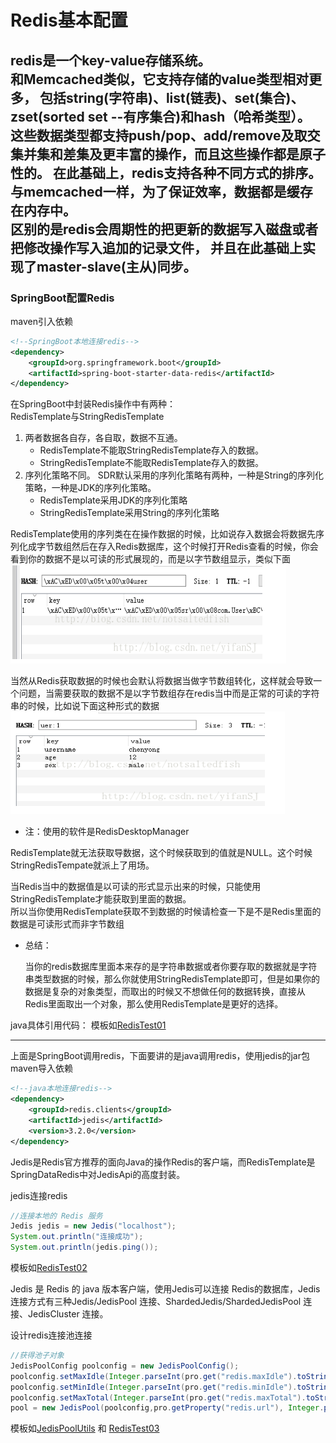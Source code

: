 # Redis基本配置

redis是一个key-value存储系统。  
和Memcached类似，它支持存储的value类型相对更多，
包括string(字符串)、list(链表)、set(集合)、zset(sorted set --有序集合)和hash（哈希类型）。  
这些数据类型都支持push/pop、add/remove及取交集并集和差集及更丰富的操作，而且这些操作都是原子性的。
在此基础上，redis支持各种不同方式的排序。  
与memcached一样，为了保证效率，数据都是缓存在内存中。  
区别的是redis会周期性的把更新的数据写入磁盘或者把修改操作写入追加的记录文件，
并且在此基础上实现了master-slave(主从)同步。
--------------------------------------
### SpringBoot配置Redis
maven引入依赖
```xml
<!--SpringBoot本地连接redis-->
<dependency>
    <groupId>org.springframework.boot</groupId>
    <artifactId>spring-boot-starter-data-redis</artifactId>
</dependency>
```
在SpringBoot中封装Redis操作中有两种：  
RedisTemplate与StringRedisTemplate

1. 两者数据各自存，各自取，数据不互通。
    - RedisTemplate不能取StringRedisTemplate存入的数据。
    - StringRedisTemplate不能取RedisTemplate存入的数据。
2. 序列化策略不同。 SDR默认采用的序列化策略有两种，一种是String的序列化策略，一种是JDK的序列化策略。
    - RedisTemplate采用JDK的序列化策略
    - StringRedisTemplate采用String的序列化策略

RedisTemplate使用的序列类在在操作数据的时候，比如说存入数据会将数据先序列化成字节数组然后在存入Redis数据库，这个时候打开Redis查看的时候，你会看到你的数据不是以可读的形式展现的，而是以字节数组显示，类似下面
![redis01.jpg](../../../../../../resources/img/redis01.jpg)

当然从Redis获取数据的时候也会默认将数据当做字节数组转化，这样就会导致一个问题，当需要获取的数据不是以字节数组存在redis当中而是正常的可读的字符串的时候，比如说下面这种形式的数据
![redis02.jpg](../../../../../../resources/img/redis02.jpg)  
- 注：使用的软件是RedisDesktopManager


RedisTemplate就无法获取导数据，这个时候获取到的值就是NULL。这个时候StringRedisTempate就派上了用场。  

当Redis当中的数据值是以可读的形式显示出来的时候，只能使用StringRedisTemplate才能获取到里面的数据。  
所以当你使用RedisTemplate获取不到数据的时候请检查一下是不是Redis里面的数据是可读形式而非字节数组

- 总结：
  
  当你的redis数据库里面本来存的是字符串数据或者你要存取的数据就是字符串类型数据的时候，那么你就使用StringRedisTemplate即可，但是如果你的数据是复杂的对象类型，而取出的时候又不想做任何的数据转换，直接从Redis里面取出一个对象，那么使用RedisTemplate是更好的选择。

java具体引用代码：
模板如[RedisTest01](RedisTest01.java)


----------------------------
上面是SpringBoot调用redis，下面要讲的是java调用redis，使用jedis的jar包
maven导入依赖
```xml
<!--java本地连接redis-->
<dependency>
    <groupId>redis.clients</groupId>
    <artifactId>jedis</artifactId>
    <version>3.2.0</version>
</dependency>
```
Jedis是Redis官方推荐的面向Java的操作Redis的客户端，而RedisTemplate是SpringDataRedis中对JedisApi的高度封装。

jedis连接redis
```java
//连接本地的 Redis 服务
Jedis jedis = new Jedis("localhost");
System.out.println("连接成功");
System.out.println(jedis.ping());
```
模板如[RedisTest02](RedisTest02.java)

Jedis 是 Redis 的 java 版本客户端，使用Jedis可以连接 Redis的数据库，Jedis连接方式有三种Jedis/JedisPool 连接、ShardedJedis/ShardedJedisPool 连接、JedisCluster 连接。


设计redis连接池连接
```java
//获得池子对象
JedisPoolConfig poolconfig = new JedisPoolConfig();
poolconfig.setMaxIdle(Integer.parseInt(pro.get("redis.maxIdle").toString()));//最大闲置个数
poolconfig.setMinIdle(Integer.parseInt(pro.get("redis.minIdle").toString()));//最小闲置个数
poolconfig.setMaxTotal(Integer.parseInt(pro.get("redis.maxTotal").toString()));//最大连接数
pool = new JedisPool(poolconfig,pro.getProperty("redis.url"), Integer.parseInt(pro.get("redis.port").toString()));
```
模板如[JedisPoolUtils](JedisPoolUtils.java) 和 [RedisTest03](RedisTest03.java)
